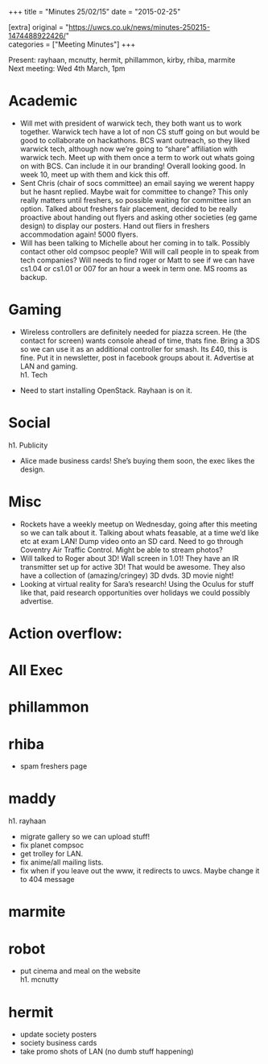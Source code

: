 +++
title = "Minutes 25/02/15"
date = "2015-02-25"

[extra]
original = "https://uwcs.co.uk/news/minutes-250215-1474488922426/"    
categories = ["Meeting Minutes"]
+++

Present: rayhaan, mcnutty, hermit, phillammon, kirby, rhiba, marmite  
Next meeting: Wed 4th March, 1pm

# Academic

  - Will met with president of warwick tech, they both want us to work together. Warwick tech have a lot of non CS stuff going on but would be good to collaborate on hackathons. BCS want outreach, so they liked warwick tech, although now we’re going to “share” affiliation with warwick tech. Meet up with them once a term to work out whats going on with BCS. Can include it in our branding\! Overall looking good. In week 10, meet up with them and kick this off.
  - Sent Chris (chair of socs committee) an email saying we werent happy but he hasnt replied. Maybe wait for committee to change? This only really matters until freshers, so possible waiting for committee isnt an option. Talked about freshers fair placement, decided to be really proactive about handing out flyers and asking other societies (eg game design) to display our posters. Hand out fliers in freshers accommodation again\! 5000 flyers.
  - Will has been talking to Michelle about her coming in to talk. Possibly contact other old compsoc people? Will will call people in to speak from tech companies? Will needs to find roger or Matt to see if we can have cs1.04 or cs1.01 or 007 for an hour a week in term one. MS rooms as backup.

# Gaming

  - Wireless controllers are definitely needed for piazza screen. He (the contact for screen) wants console ahead of time, thats fine. Bring a 3DS so we can use it as an additional controller for smash. Its £40, this is fine. Put it in newsletter, post in facebook groups about it. Advertise at LAN and gaming.  
    h1. Tech

<!-- end list -->

  - Need to start installing OpenStack. Rayhaan is on it.

# Social  
h1. Publicity

  - Alice made business cards\! She’s buying them soon, the exec likes the design.

# Misc

  - Rockets have a weekly meetup on Wednesday, going after this meeting so we can talk about it. Talking about whats feasable, at a time we’d like etc at exam LAN\! Dump video onto an SD card. Need to go through Coventry Air Traffic Control. Might be able to stream photos?
  - Will talked to Roger about 3D\! Wall screen in 1.01\! They have an IR transmitter set up for active 3D\! That would be awesome. They also have a collection of (amazing/cringey) 3D dvds. 3D movie night\!
  - Looking at virtual reality for Sara’s research\! Using the Oculus for stuff like that, paid research opportunities over holidays we could possibly advertise.

# Action overflow:

# All Exec

# phillammon

# rhiba

  - spam freshers page

# maddy  
h1. rayhaan

  - migrate gallery so we can upload stuff\!
  - fix planet compsoc
  - get trolley for LAN.
  - fix anime/all mailing lists.
  - fix when if you leave out the www, it redirects to uwcs. Maybe change it to 404 message

# marmite

# robot

  - put cinema and meal on the website  
    h1. mcnutty

# hermit

  - update society posters
  - society business cards
  - take promo shots of LAN (no dumb stuff happening)
